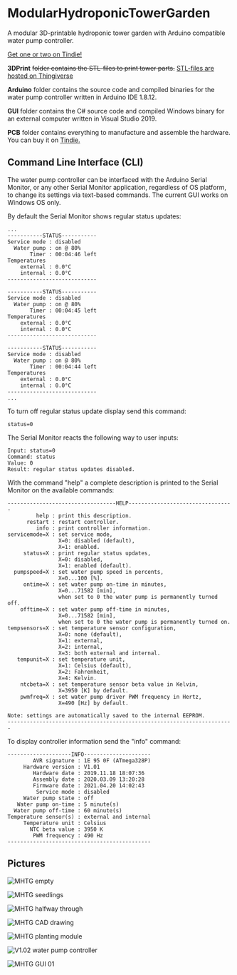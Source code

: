 # ModularHydroponicTowerGarden
A modular 3D-printable hydroponic tower garden with Arduino compatible water pump controller.

[Get one or two on Tindie!](https://www.tindie.com/products/19512/)

**3DPrint** ~~folder contains the STL-files to print tower parts.~~ [STL-files are hosted on Thingiverse](https://www.thingiverse.com/thing:3405964)

**Arduino** folder contains the source code and compiled binaries for the water pump controller written in Arduino IDE 1.8.12.

**GUI** folder contains the C# source code and compiled Windows binary for an external computer written in Visual Studio 2019.

**PCB** folder contains everything to manufacture and assemble the hardware. You can buy it on [Tindie.](https://www.tindie.com/products/19512/)

## Command Line Interface (CLI)

The water pump controller can be interfaced with the Arduino Serial Monitor, or any other Serial Monitor application, regardless of OS platform, to change its settings via text-based commands. The current GUI works on Windows OS only.

By default the Serial Monitor shows regular status updates:

```
...
-----------STATUS-----------
Service mode : disabled
  Water pump : on @ 80%
       Timer : 00:04:46 left
Temperatures
    external : 0.0°C
    internal : 0.0°C
----------------------------

-----------STATUS-----------
Service mode : disabled
  Water pump : on @ 80%
       Timer : 00:04:45 left
Temperatures
    external : 0.0°C
    internal : 0.0°C
----------------------------

-----------STATUS-----------
Service mode : disabled
  Water pump : on @ 80%
       Timer : 00:04:44 left
Temperatures
    external : 0.0°C
    internal : 0.0°C
----------------------------
...
```

To turn off regular status update display send this command:

```
status=0
```

The Serial Monitor reacts the following way to user inputs:

```
Input: status=0
Command: status
Value: 0
Result: regular status updates disabled.
```

With the command "help" a complete description is printed to the Serial Monitor on the available commands:

```
----------------------------------HELP---------------------------------
         help : print this description.
      restart : restart controller.
         info : print controller information.
servicemode=X : set service mode,
                X=0: disabled (default),
                X=1: enabled.
     status=X : print regular status updates,
                X=0: disabled,
                X=1: enabled (default).
  pumpspeed=X : set water pump speed in percents,
                X=0...100 [%].
     ontime=X : set water pump on-time in minutes,
                X=0...71582 [min],
                when set to 0 the water pump is permanently turned off.
    offtime=X : set water pump off-time in minutes,
                X=0...71582 [min],
                when set to 0 the water pump is permanently turned on.
tempsensors=X : set temperature sensor configuration,
                X=0: none (default),
                X=1: external,
                X=2: internal,
                X=3: both external and internal.
   tempunit=X : set temperature unit,
                X=1: Celsius (default),
                X=2: Fahrenheit,
                X=4: Kelvin.
    ntcbeta=X : set temperature sensor beta value in Kelvin,
                X=3950 [K] by default.
    pwmfreq=X : set water pump driver PWM frequency in Hertz,
                X=490 [Hz] by default.

Note: settings are automatically saved to the internal EEPROM.
-----------------------------------------------------------------------
```

To display controller information send the "info" command:

```
--------------------INFO---------------------
        AVR signature : 1E 95 0F (ATmega328P)
     Hardware version : V1.01
        Hardware date : 2019.11.18 18:07:36
        Assembly date : 2020.03.09 13:20:28
        Firmware date : 2021.04.20 14:02:43
         Service mode : disabled
     Water pump state : off
   Water pump on-time : 5 minute(s)
  Water pump off-time : 60 minute(s)
Temperature sensor(s) : external and internal
     Temperature unit : Celsius
       NTC beta value : 3950 K
        PWM frequency : 490 Hz
---------------------------------------------
```

## Pictures

![MHTG empty](https://thingiverse-production-new.s3.amazonaws.com/assets/93/72/7a/2c/28/IMG_20190417_153821_02.jpg)

![MHTG seedlings](https://thingiverse-production-new.s3.amazonaws.com/assets/ca/d1/2b/71/79/IMG_20190503_190128_02.jpg)

![MHTG halfway through](https://thingiverse-production-new.s3.amazonaws.com/assets/ac/ff/6e/5a/bc/IMG_20190516_110757.jpg)

![MHTG CAD drawing](https://github.com/Shedatheds/ModularHydroponicTowerGarden/blob/master/images/4.png)

![MHTG planting module](https://github.com/Shedatheds/ModularHydroponicTowerGarden/blob/master/images/5.jpg)

![V1.02 water pump controller](https://github.com/Shedatheds/ModularHydroponicTowerGarden/blob/master/images/6.jpg)

![MHTG GUI 01](https://github.com/Shedatheds/ModularHydroponicTowerGarden/blob/master/images/7.png)
